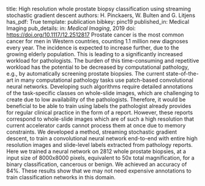 title: High resolution whole prostate biopsy classification using streaming stochastic gradient descent
authors: H. Pinckaers, W. Bulten and G. Litjens
has_pdf: True
template: publication
bibkey: pinc19
published_in: Medical Imaging
pub_details: in: <i>Medical Imaging</i>, 2019
doi: https://doi.org/10.1117/12.2512817
Prostate cancer is the most common cancer for men in Western countries, counting 1.1 million new diagnoses every year. The incidence is expected to increase further, due to the growing elderly population. This is leading to a significantly increased workload for pathologists. The burden of this time-consuming and repetitive workload has the potential to be decreased by computational pathology, e.g., by automatically screening prostate biopsies. The current state-of-the-art in many computational pathology tasks use patch-based convolutional neural networks. Developing such algorithms require detailed annotations of the task-specific classes on whole-slide images, which are challenging to create due to low availability of the pathologists. Therefore, it would be beneficial to be able to train using labels the pathologist already provides for regular clinical practice in the form of a report. However, these reports correspond to whole-slide images which are of such a high resolution that current accelerator cards cannot process them at once due to memory constraints. We developed a method, streaming stochastic gradient descent, to train a convolutional neural network end-to-end with entire high resolution images and slide-level labels extracted from pathology reports. Here we trained a neural network on 2812 whole prostate biopsies, at a input size of 8000x8000 pixels, equivalent to 50x total magnification, for a binary classification, cancerous or benign. We achieved an accuracy of 84%. These results show that we may not need expensive annotations to train classification networks in this domain.

